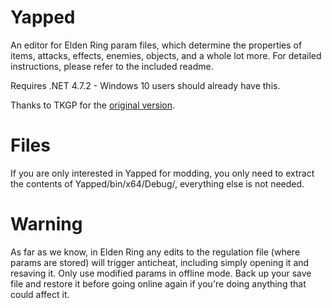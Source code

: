 # Yapped
An editor for Elden Ring param files, which determine the properties of items, attacks, effects, enemies, objects, and a whole lot more. 
For detailed instructions, please refer to the included readme.

Requires .NET 4.7.2 - Windows 10 users should already have this.

Thanks to TKGP for the [original version](https://github.com/JKAnderson/Yapped).

# Files
If you are only interested in Yapped for modding, you only need to extract the contents of Yapped/bin/x64/Debug/, everything else is not needed.

# Warning
As far as we know, in Elden Ring any edits to the regulation file (where params are stored) will trigger anticheat, including simply opening it and resaving it.
Only use modified params in offline mode. Back up your save file and restore it before going online again if you're doing anything that could affect it.
